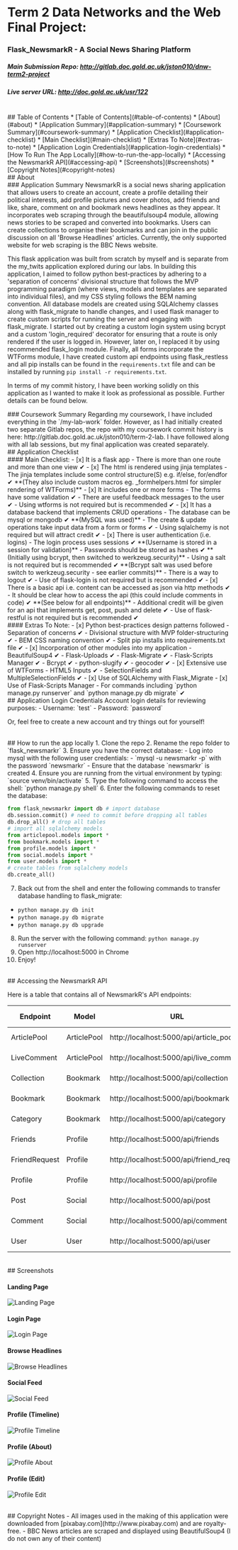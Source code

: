 # Term 2 Data Networks and the Web Final Project:

### Flask_NewsmarkR - A Social News Sharing Platform
##### Main Submission Repo: http://gitlab.doc.gold.ac.uk/jston010/dnw-term2-project
##### Live server URL: http://doc.gold.ac.uk/usr/122

<br/>

<div id="table-of-contents" />
## Table of Contents
* [Table of Contents](#table-of-contents)
* [About](#about)
  * [Application Summary](#application-summary)
  * [Coursework Summary](#coursework-summary)
* [Application Checklist](#application-checklist)
  * [Main Checklist](#main-checklist)
  * [Extras To Note](#extras-to-note)
* [Application Login Credentials](#application-login-credentials)
* [How To Run The App Locally](#how-to-run-the-app-locally)
* [Accessing the NewsmarkR API](#accessing-api)
* [Screenshots](#screenshots)
* [Copyright Notes](#copyright-notes)

<br/>

<div id="about" />
## About

<div id="about-summary" />
### Application Summary
NewsmarkR is a social news sharing application that allows users to create an account, create a profile detailing their political interests, add profile pictures and cover photos, add friends and like, share, comment on and bookmark news headlines as they appear. It incorporates web scraping through the beautifulsoup4 module, allowing news stories to be scraped and converted into bookmarks. Users can create collections to organise their bookmarks and can join in the public discussion on all 'Browse Headlines' articles. Currently, the only supported website for web scraping is the BBC News website.

This flask application was built from scratch by myself and is separate from the my_twits application explored during our labs. In building this application, I aimed to follow python best-practices by adhering to a 'separation of concerns' divisional structure that follows the MVP programming paradigm (where views, models and templates are separated into individual files), and my CSS styling follows the BEM naming convention. All database models are created using SQLAlchemy classes along with flask_migrate to handle changes, and I used flask manager to create custom scripts for running the server and engaging with flask_migrate.  I started out by creating a custom login system using bcrypt and a custom 'login_required' decorator for ensuring that a route is only rendered if the user is logged in. However, later on, I replaced it by using recommended flask_login module. Finally, all forms incorporate the WTForms module, I have created custom api endpoints using flask_restless and all pip installs can be found in the `requirements.txt` file and can be installed by running `pip install -r requirements.txt`.

In terms of my commit history, I have been working solidly on this application as I wanted to make it look as professional as possible. Further details can be found below.

<div id="coursework-summary" />
### Coursework Summary
Regarding my coursework, I have included everything in the `/my-lab-work` folder. However, as I had initially created two separate Gitlab repos, the repo with my coursework commit history is here: http://gitlab.doc.gold.ac.uk/jston010/term-2-lab. I have followed along with all lab sessions, but my final application was created separately.

<br/>

<div id="application-checklist" />
## Application Checklist
<div id="main-checklist" />
#### Main Checklist:
- [x] It is a flask app
  - There is more than one route and more than one view &#10004;
- [x] The html is rendered using jinja templates
  - The jinja templates include some control structure(S) e.g. if/else, for/endfor &#10004; **(They also include custom macros eg. _formhelpers.html for simpler rendering of WTForms)**
- [x] It includes one or more forms
  - The forms have some validation &#10004;
  - There are useful feedback messages to the user &#10004;
  - Using wtforms is not required but is recommended &#10004;
- [x] It has a database backend that implements CRUD operations
  - The database can be mysql or mongodb &#10004; **(MySQL was used)**
  - The create & update operations take input data from a form or forms &#10004;
  - Using sqlalchemy is not required but will attract credit &#10004;
- [x] There is user authentication (i.e. logins)
  - The login process uses sessions &#10004; **(Username is stored in a session for validation)**
  - Passwords should be stored as hashes &#10004; **(Initially using bcrypt, then switched to werkzeug.security)**
  - Using a salt is not required but is recommended &#10004; **(Bcrypt salt was used before switch to werkzeug.security - see earlier commits)**
  - There is a way to logout &#10004;
  - Use of flask-login is not required but is recommended &#10004;
- [x] There is a basic api i.e. content can be accessed as json via http methods &#10004;
  - It should be clear how to access the api (this could include comments in code) &#10004; **(See below for all endpoints)**
  - Additional credit will be given for an api that implements get, post, push and delete &#10004;
  - Use of flask-restful is not required but is recommended &#10004;

<div id="extras-to-note" />
#### Extras To Note:
- [x] Python best-practices design patterns followed
  - Separation of concerns &#10004;
  - Divisional structure with MVP folder-structuring &#10004;
  - BEM CSS naming convention &#10004;
  - Split pip installs into requirements.txt file &#10004;
- [x] Incorporation of other modules into my application
  - BeautifulSoup4 &#10004;
  - Flask-Uploads &#10004;
  - Flask-Migrate &#10004;
  - Flask-Scripts Manager &#10004;
  - Bcrypt &#10004;
  - python-slugify &#10004;
  - geocoder &#10004;
- [x] Extensive use of WTForms
  - HTML5 Inputs &#10004;
  - SelectionFields and MultipleSelectionFields &#10004;
- [x] Use of SQLAlchemy with Flask_Migrate
- [x] Use of Flask-Scripts Manager
  - For commands including `python manage.py runserver` and `python manage.py db migrate` &#10004;

<br/>

<div id="application-login-credentials" />
## Application Login Credentials
Account login details for reviewing purposes:
- Username: `test`
- Password: `password`

Or, feel free to create a new account and try things out for yourself!

<br/>

<div id="how-to-run-the-app-locally" />
## How to run the app locally
1. Clone the repo
2. Rename the repo folder to `flask_newsmarkr`
3. Ensure you have the correct database:
  - Log into mysql with the following user credentials:
    - `mysql -u newsmarkr -p` with the password `newsmarkr`
  - Ensure that the database `newsmarkr` is created
4. Ensure you are running from the virtual environment by typing: `source venv/bin/activate`
5. Type the following command to access the shell: `python manage.py shell`
6. Enter the following commands to reset the database:

```python
from flask_newsmarkr import db # import database
db.session.commit() # need to commit before dropping all tables
db.drop_all() # drop all tables
# import all sqlalchemy models
from articlepool.models import *
from bookmark.models import *
from profile.models import *
from social.models import *
from user.models import *
# create tables from sqlalchemy models
db.create_all()
```

7. Back out from the shell and enter the following commands to transfer database handling to flask_migrate:
  - `python manage.py db init`
  - `python manage.py db migrate`
  - `python manage.py db upgrade`
8. Run the server with the following command: `python manage.py runserver`
9. Open http://localhost:5000 in Chrome
10. Enjoy!

<br/>

<div id="accessing-api" />
## Accessing the NewsmarkR API

Here is a table that contains all of NewsmarkR's API endpoints:


| Endpoint | Model | URL | Supported Methods |
| --- | --- | --- | --- |
| ArticlePool | ArticlePool | http://localhost:5000/api/article_pool | `GET`, `POST`, `PUT`, `DELETE` |
| LiveComment | ArticlePool | http://localhost:5000/api/live_comment | `GET`, `POST`, `PUT`, `DELETE` |
| Collection | Bookmark | http://localhost:5000/api/collection | `GET`, `POST`, `PUT`, `DELETE` |
| Bookmark | Bookmark | http://localhost:5000/api/bookmark | `GET`, `POST`, `PUT`, `DELETE` |
| Category | Bookmark | http://localhost:5000/api/category | `GET`, `POST`, `PUT`, `DELETE` |
| Friends | Profile | http://localhost:5000/api/friends | `GET`, `POST`, `PUT`, `DELETE` |
| FriendRequest | Profile | http://localhost:5000/api/friend_request | `GET`, `POST`, `PUT`, `DELETE` |
| Profile | Profile | http://localhost:5000/api/profile | `GET`, `POST`, `PUT`, `DELETE` |
| Post | Social | http://localhost:5000/api/post | `GET`, `POST`, `PUT`, `DELETE` |
| Comment | Social | http://localhost:5000/api/comment | `GET`, `POST`, `PUT`, `DELETE` |
| User | User | http://localhost:5000/api/user | `GET`, `POST`, `PUT`, `DELETE` |



<br/>

<div id="screenshots" />
## Screenshots

#### Landing Page
![Landing Page](my-lab-work/README_SCREENSHOTS/1_landing_page.png?raw=true "Landing Page")
#### Login Page
![Login Page](my-lab-work/README_SCREENSHOTS/2_login_page.png?raw=true "Login Page")
#### Browse Headlines
![Browse Headlines](my-lab-work/README_SCREENSHOTS/3_browse_headlines.png?raw=true "Browse Headlines")
#### Social Feed
![Social Feed](my-lab-work/README_SCREENSHOTS/4_social_feed.png?raw=true "Social Feed")
#### Profile (Timeline)
![Profile Timeline](my-lab-work/README_SCREENSHOTS/5_profile_timeline.png?raw=true "Profile Timeline")
#### Profile (About)
![Profile About](my-lab-work/README_SCREENSHOTS/6_profile_about.png?raw=true "Profile About")
#### Profile (Edit)
![Profile Edit](my-lab-work/README_SCREENSHOTS/7_profile_edit.png?raw=true "Profile Edit")


<br/>

<div id="copyright-notes" />
## Copyright Notes
- All images used in the making of this application were downloaded from [pixabay.com](http://www.pixabay.com) and are royalty-free.
- BBC News articles are scraped and displayed using BeautifulSoup4 (I do not own any of their content)
